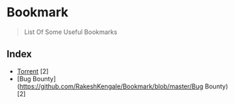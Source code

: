# Bookmark
> List Of Some Useful Bookmarks 

## Index
- [Torrent](https://github.com/RakeshKengale/Bookmark/blob/master/Torrent) [2]
- [Bug Bounty](https://github.com/RakeshKengale/Bookmark/blob/master/Bug Bounty) [2]
